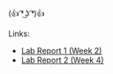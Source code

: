 (👍 ͡❛ ͜ʖ ͡❛)👍

Links:
* [Lab Report 1 (Week 2)](https://doraemon127.github.io/cse15l-lab-reports/lab-report-1.html)
* [Lab Report 2 (Week 4)](https://doraemon127.github.io/cse15l-lab-reports/lab-report-2.html)
